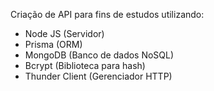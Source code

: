 Criação de API para fins de estudos utilizando:
- Node JS (Servidor)
- Prisma (ORM)
- MongoDB (Banco de dados NoSQL)
- Bcrypt (Biblioteca para hash)
- Thunder Client (Gerenciador HTTP)
